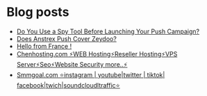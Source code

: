 # Blog posts
<!-- BLOG-POST-LIST:START -->
- [Do You Use a Spy Tool Before Launching Your Push Campaign?](https://afflift.com/f/threads/do-you-use-a-spy-tool-before-launching-your-push-campaign.10677/)
- [Does Anstrex Push Cover Zeydoo?](https://afflift.com/f/threads/does-anstrex-push-cover-zeydoo.10674/)
- [Hello from France !](https://afflift.com/f/threads/hello-from-france.10667/)
- [Chenhosting.com ⚡WEB Hosting⚡Reseller Hosting⚡VPS Server⚡Seo⚡Website Security more..⚡](https://afflift.com/f/threads/chenhosting-com-%E2%9A%A1web-hosting%E2%9A%A1reseller-hosting%E2%9A%A1vps-server%E2%9A%A1seo%E2%9A%A1website-security-more-%E2%9A%A1.10653/)
- [Smmgoal.com ⭐instagram | youtube|twitter | tiktok| facebook|twich|soundcloudltraffic⭐](https://afflift.com/f/threads/smmgoal-com-%E2%AD%90instagram-youtube-twitter-tiktok-facebook-twich-soundcloudltraffic%E2%AD%90.6393/)
<!-- BLOG-POST-LIST:END -->
